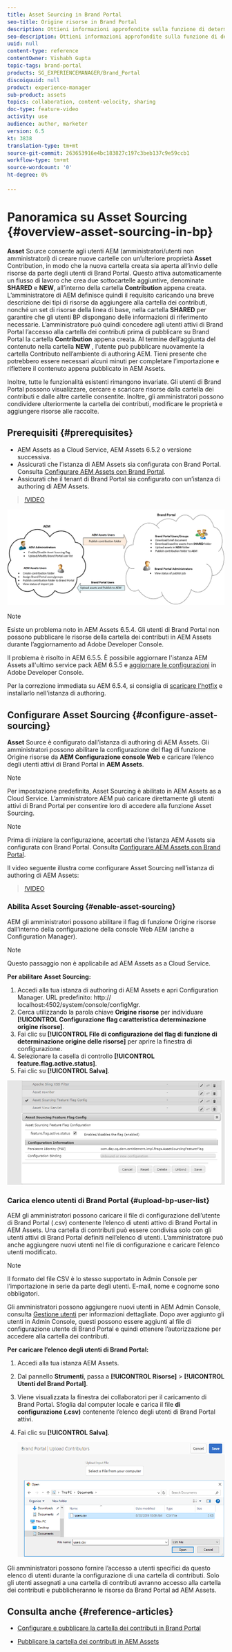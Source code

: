 ```yaml
---
title: Asset Sourcing in Brand Portal
seo-title: Origine risorse in Brand Portal
description: Ottieni informazioni approfondite sulla funzione di determinazione origine delle risorse rilasciata in Adobe Experience Manager Assets Brand Portal.
seo-description: Ottieni informazioni approfondite sulla funzione di determinazione origine delle risorse rilasciata in Adobe Experience Manager Assets Brand Portal.
uuid: null
content-type: reference
contentOwner: Vishabh Gupta
topic-tags: brand-portal
products: SG_EXPERIENCEMANAGER/Brand_Portal
discoiquuid: null
product: experience-manager
sub-product: assets
topics: collaboration, content-velocity, sharing
doc-type: feature-video
activity: use
audience: author, marketer
version: 6.5
kt: 3838
translation-type: tm+mt
source-git-commit: 263653916e4bc183827c197c3beb137c9e59ccb1
workflow-type: tm+mt
source-wordcount: '0'
ht-degree: 0%

---
```



# Panoramica su Asset Sourcing {#overview-asset-sourcing-in-bp}

**Asset** Source consente agli utenti AEM (amministratori/utenti non amministratori) di creare nuove cartelle con un’ulteriore proprietà  **Asset** Contribution, in modo che la nuova cartella creata sia aperta all’invio delle risorse da parte degli utenti di Brand Portal. Questo attiva automaticamente un flusso di lavoro che crea due sottocartelle aggiuntive, denominate **SHARED** e **NEW**, all’interno della cartella **Contribution** appena creata. L’amministratore di AEM definisce quindi il requisito caricando una breve descrizione dei tipi di risorse da aggiungere alla cartella dei contributi, nonché un set di risorse della linea di base, nella cartella **SHARED** per garantire che gli utenti BP dispongano delle informazioni di riferimento necessarie. L’amministratore può quindi concedere agli utenti attivi di Brand Portal l’accesso alla cartella dei contributi prima di pubblicare su Brand Portal la cartella **Contribution** appena creata. Al termine dell’aggiunta del contenuto nella cartella **NEW** , l’utente può pubblicare nuovamente la cartella Contributo nell’ambiente di authoring AEM. Tieni presente che potrebbero essere necessari alcuni minuti per completare l’importazione e riflettere il contenuto appena pubblicato in AEM Assets.

Inoltre, tutte le funzionalità esistenti rimangono invariate. Gli utenti di Brand Portal possono visualizzare, cercare e scaricare risorse dalla cartella dei contributi e dalle altre cartelle consentite. Inoltre, gli amministratori possono condividere ulteriormente la cartella dei contributi, modificare le proprietà e aggiungere risorse alle raccolte.

## Prerequisiti {#prerequisites}

* AEM Assets as a Cloud Service, AEM Assets 6.5.2 o versione successiva.
* Assicurati che l’istanza di AEM Assets sia configurata con Brand Portal. Consulta [Configurare AEM Assets con Brand Portal](../using/configure-aem-assets-with-brand-portal.md).
* Assicurati che il tenant di Brand Portal sia configurato con un’istanza di authoring di AEM Assets.

>[!VIDEO](https://video.tv.adobe.com/v/29365/?quality=12)

![Origine risorse di Brand Portal](assets/asset-sourcing.png)


>[!NOTE]
>
>Esiste un problema noto in AEM Assets 6.5.4. Gli utenti di Brand Portal non possono pubblicare le risorse della cartella dei contributi in AEM Assets durante l’aggiornamento ad Adobe Developer Console.
>
>Il problema è risolto in AEM 6.5.5. È possibile aggiornare l&#39;istanza AEM Assets all&#39;ultimo service pack AEM 6.5.5 e [aggiornare le configurazioni](https://docs.adobe.com/content/help/it-IT/experience-manager-65/assets/brandportal/configure-aem-assets-with-brand-portal.html#upgrade-integration-65) in Adobe Developer Console.
>
>Per la correzione immediata su AEM 6.5.4, si consiglia di [scaricare l&#39;hotfix](https://www.adobeaemcloud.com/content/marketplace/marketplaceProxy.html?packagePath=/content/companies/public/adobe/packages/cq650/hotfix/cq-6.5.0-hotfix-33041) e installarlo nell&#39;istanza di authoring.

## Configurare Asset Sourcing {#configure-asset-sourcing}

**Asset** Source è configurato dall’istanza di authoring di AEM Assets. Gli amministratori possono abilitare la configurazione del flag di funzione Origine risorse da **AEM Configurazione console Web** e caricare l’elenco degli utenti attivi di Brand Portal in **AEM Assets**.

>[!NOTE]
>
>Per impostazione predefinita, Asset Sourcing è abilitato in AEM Assets as a Cloud Service. L’amministratore AEM può caricare direttamente gli utenti attivi di Brand Portal per consentire loro di accedere alla funzione Asset Sourcing.

>[!NOTE]
>
>Prima di iniziare la configurazione, accertati che l’istanza AEM Assets sia configurata con Brand Portal. Consulta [Configurare AEM Assets con Brand Portal](../using/configure-aem-assets-with-brand-portal.md).

Il video seguente illustra come configurare Asset Sourcing nell’istanza di authoring di AEM Assets:

>[!VIDEO](https://video.tv.adobe.com/v/29771)

### Abilita Asset Sourcing {#enable-asset-sourcing}

AEM gli amministratori possono abilitare il flag di funzione Origine risorse dall’interno della configurazione della console Web AEM (anche a Configuration Manager).

>[!NOTE]
>
>Questo passaggio non è applicabile ad AEM Assets as a Cloud Service.


**Per abilitare Asset Sourcing:**
1. Accedi alla tua istanza di authoring di AEM Assets e apri Configuration Manager.
URL predefinito: http:// localhost:4502/system/console/configMgr.
1. Cerca utilizzando la parola chiave **Origine risorse** per individuare **[!UICONTROL Configurazione flag caratteristica determinazione origine risorse]**.
1. Fai clic su **[!UICONTROL File di configurazione del flag di funzione di determinazione origine delle risorse]** per aprire la finestra di configurazione.
1. Selezionare la casella di controllo **[!UICONTROL feature.flag.active.status]**.
1. Fai clic su **[!UICONTROL Salva]**.

![](assets/enable-asset-sourcing.png)

### Carica elenco utenti di Brand Portal {#upload-bp-user-list}

AEM gli amministratori possono caricare il file di configurazione dell’utente di Brand Portal (.csv) contenente l’elenco di utenti attivo di Brand Portal in AEM Assets. Una cartella di contributi può essere condivisa solo con gli utenti attivi di Brand Portal definiti nell’elenco di utenti. L’amministratore può anche aggiungere nuovi utenti nel file di configurazione e caricare l’elenco utenti modificato.

>[!NOTE]
>
>Il formato del file CSV è lo stesso supportato in Admin Console per l’importazione in serie da parte degli utenti. E-mail, nome e cognome sono obbligatori.

Gli amministratori possono aggiungere nuovi utenti in AEM Admin Console, consulta [Gestione utenti](brand-portal-adding-users.md) per informazioni dettagliate. Dopo aver aggiunto gli utenti in Admin Console, questi possono essere aggiunti al file di configurazione utente di Brand Portal e quindi ottenere l’autorizzazione per accedere alla cartella dei contributi.

**Per caricare l’elenco degli utenti di Brand Portal:**
1. Accedi alla tua istanza AEM Assets.
1. Dal pannello **Strumenti**, passa a **[!UICONTROL Risorse]** > **[!UICONTROL Utenti del Brand Portal]**.

1. Viene visualizzata la finestra dei collaboratori per il caricamento di Brand Portal.
Sfoglia dal computer locale e carica il file **di configurazione (.csv)** contenente l’elenco degli utenti di Brand Portal attivi.
1. Fai clic su **[!UICONTROL Salva]**.

   ![](assets/upload-user-list2.png)


Gli amministratori possono fornire l’accesso a utenti specifici da questo elenco di utenti durante la configurazione di una cartella di contributi. Solo gli utenti assegnati a una cartella di contributi avranno accesso alla cartella dei contributi e pubblicheranno le risorse da Brand Portal ad AEM Assets.

## Consulta anche {#reference-articles}

* [Configurare e pubblicare la cartella dei contributi in Brand Portal](brand-portal-publish-contribution-folder-to-brand-portal.md)

* [Pubblicare la cartella dei contributi in AEM Assets](brand-portal-publish-contribution-folder-to-aem-assets.md)
